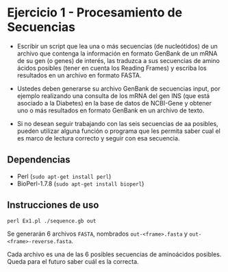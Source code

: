 # Ejercicio 1 - Procesamiento de Secuencias

- Escribir un script que lea una o más secuencias (de nucleótidos) de un archivo que contenga la información en formato GenBank de un mRNA de su gen (o genes) de interés, las traduzca a sus secuencias de amino ácidos posibles (tener en cuenta los Reading Frames) y escriba los resultados en un archivo en formato FASTA. 

- Ustedes deben generarse su archivo GenBank de secuencias input, por ejemplo realizando una consulta de los mRNA del gen INS (que está asociado a la Diabetes) en la base de datos de NCBI-Gene y obtener uno o más resultados en formato GenBank en un archivo de texto. 

- Si no desean seguir trabajando con las seis secuencias de aa posibles, pueden utilizar alguna función o programa que les permita saber cual el es marco de lectura correcto y seguir con esa secuencia.

## Dependencias

- Perl (`sudo apt-get install perl`)
- BioPerl-1.7.8 (`sudo apt-get install bioperl`)

## Instrucciones de uso

```
perl Ex1.pl ./sequence.gb out
```

Se generarán 6 archivos `FASTA`, nombrados `out-<frame>.fasta` y `out-<frame>-reverse.fasta`.

Cada archivo es una de las 6 posibles secuencias de aminoácidos posibles. Queda para el futuro saber cuál es la correcta.